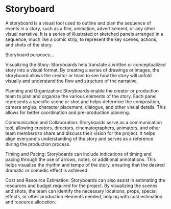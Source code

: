 # Storyboard

A storyboard is a visual tool used to outline and plan the sequence of events in a story, such as a film, animation, advertisement, or any other visual narrative. It is a series of illustrated or sketched panels arranged in a sequence, much like a comic strip, to represent the key scenes, actions, and shots of the story.

Storyboard purposes…

Visualizing the Story: Storyboards help translate a written or conceptualized story into a visual format. By creating a series of drawings or images, the storyboard allows the creator or team to see how the story will unfold visually and understand the flow and structure of the narrative.

Planning and Organization: Storyboards enable the creator or production team to plan and organize the various elements of the story. Each panel represents a specific scene or shot and helps determine the composition, camera angles, character placement, dialogue, and other visual details. This allows for better coordination and pre-production planning.

Communication and Collaboration: Storyboards serve as a communication tool, allowing creators, directors, cinematographers, animators, and other team members to share and discuss their vision for the project. It helps align everyone's understanding of the story and serves as a reference during the production process.

Timing and Pacing: Storyboards can include indications of timing and pacing through the use of arrows, notes, or additional annotations. This helps visualize the rhythm and tempo of the story, ensuring that the desired dramatic or comedic effect is achieved.

Cost and Resource Estimation: Storyboards can also assist in estimating the resources and budget required for the project. By visualizing the scenes and shots, the team can identify the necessary locations, props, special effects, or other production elements needed, helping with cost estimation and resource allocation.
